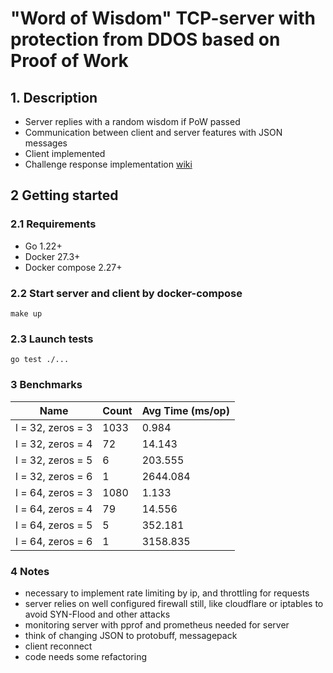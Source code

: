 # "Word of Wisdom" TCP-server with protection from DDOS based on Proof of Work

## 1. Description

- Server replies with a random wisdom if PoW passed
- Communication between client and server features with JSON messages
- Client implemented 
- Challenge response implementation [wiki](https://en.wikipedia.org/wiki/Proof_of_work)

## 2 Getting started

### 2.1 Requirements

- Go 1.22+
- Docker 27.3+
- Docker compose 2.27+

### 2.2 Start server and client by docker-compose

```
make up
```

### 2.3 Launch tests

```
go test ./...
```

### 3 Benchmarks

| Name              | Count | Avg Time (ms/op) |             
|-------------------|-------|------------------|
| l = 32, zeros = 3 | 1033  | 	    0.984       |
| l = 32, zeros = 4 | 72    | 	  14.143        |
| l = 32, zeros = 5 | 6     | 	 203.555        |
| l = 32, zeros = 6 | 1     | 	2644.084        |
| l = 64, zeros = 3 | 1080  | 	   1.133        |
| l = 64, zeros = 4 | 79    | 	  14.556        |
| l = 64, zeros = 5 | 5     | 	 352.181        |
| l = 64, zeros = 6 | 1     | 	3158.835        |

### 4 Notes
- necessary to implement rate limiting by ip, and throttling for requests
- server relies on well configured firewall still, like cloudflare or iptables to avoid SYN-Flood and other attacks
- monitoring server with pprof and prometheus needed for server
- think of changing JSON to protobuff, messagepack
- client reconnect
- code needs some refactoring